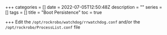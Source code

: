 +++
categories = []
date = 2022-07-05T12:50:48Z
description = ""
series = []
tags = []
title = "Boot Persistence"
toc = true

+++
Edit the `/opt/rockrobo/watchdog/rrwatchdog.conf` and/or the `/opt/rockrobo/ProcessList.conf` file